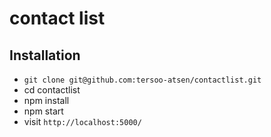 # contact list

## Installation

- `git clone git@github.com:tersoo-atsen/contactlist.git`
- cd contactlist
- npm install
- npm start
- visit `http://localhost:5000/`
